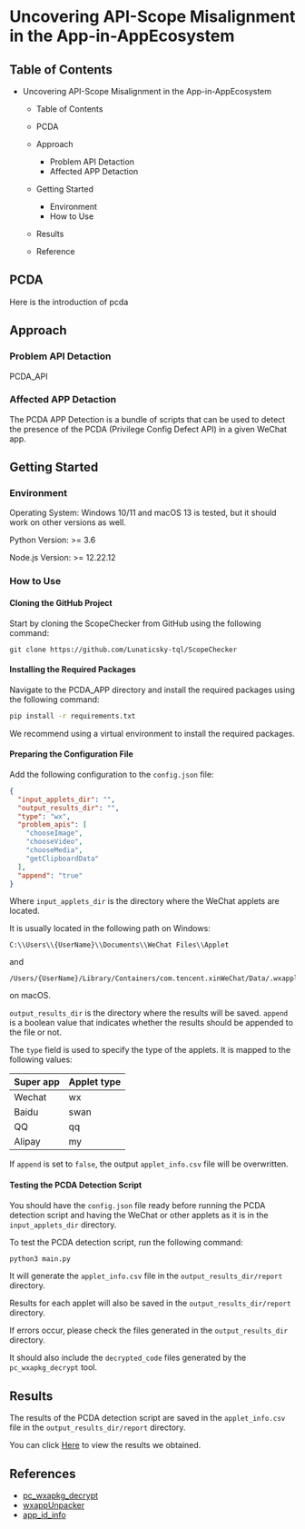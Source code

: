 # Uncovering API-Scope Misalignment in the App-in-AppEcosystem

## Table of Contents

- Uncovering API-Scope Misalignment in the App-in-AppEcosystem

  - Table of Contents

  - PCDA

  - Approach

    - Problem API Detaction
    - Affected APP Detaction

  - Getting Started

    - Environment
    - How to Use
  
  - Results
  
  - Reference

## PCDA

Here is the introduction of pcda

## Approach

### Problem API Detaction

PCDA_API

### Affected APP Detaction

The PCDA APP Detection is a bundle of scripts that can be used to detect
the presence of the PCDA (Privilege Config Defect API) in a given WeChat app.

## Getting Started

### Environment


Operating System: Windows 10/11 and macOS 13 is tested, but it should work on other versions as well.

Python Version: >= 3.6

Node.js Version: >= 12.22.12


### How to Use

#### Cloning the GitHub Project

Start by cloning the ScopeChecker from GitHub using the following command:

```
git clone https://github.com/Lunaticsky-tql/ScopeChecker
```
#### Installing the Required Packages

Navigate to the PCDA_APP directory and install the required packages using the following command:

```bash
pip install -r requirements.txt
```

We recommend using a virtual environment to install the required packages.

#### Preparing the Configuration File

Add the following configuration to the `config.json` file:

```json
{
  "input_applets_dir": "",
  "output_results_dir": "",
  "type": "wx",
  "problem_apis": [
    "chooseImage",
    "chooseVideo",
    "chooseMedia",
    "getClipboardData"
  ],
  "append": "true"
}
```
Where `input_applets_dir` is the directory where the WeChat applets are located.

It is usually located in the following path on Windows:
```
C:\\Users\\{UserName}\\Documents\\WeChat Files\\Applet
```
and
```
/Users/{UserName}/Library/Containers/com.tencent.xinWeChat/Data/.wxapplet/packages
```
on macOS.

`output_results_dir` is the directory where the results will be saved.
`append` is a boolean value that indicates whether the results should be appended to the file or not.

The `type` field is used to specify the type of the applets. It is mapped to the following values:


| Super app | Applet type |
| --------- | ----------- |
| Wechat    | wx          |
| Baidu     | swan        |
| QQ        | qq          |
| Alipay    | my          |


If `append` is set to `false`, the output `applet_info.csv` file will be overwritten.


#### Testing the PCDA Detection Script

You should have the `config.json` file ready before running the PCDA detection script and having the WeChat or other applets as it is in the `input_applets_dir` directory.

To test the PCDA detection script, run the following command:

```bash
python3 main.py
```

It will generate the `applet_info.csv` file in the `output_results_dir/report` directory.

Results for each applet will also be saved in the `output_results_dir/report` directory.

If errors occur, please check the files generated in the `output_results_dir` directory.

It should also include the `decrypted_code` files generated by the `pc_wxapkg_decrypt` tool.


## Results

The results of the PCDA detection script are saved in the `applet_info.csv` file in the `output_results_dir/report` directory.

You can click [Here](./output_results_dir/report/applet_info.csv) to view the results we obtained.
## References

- [pc_wxapkg_decrypt](https://github.com/BlackTrace/pc_wxapkg_decrypt)
- [wxappUnpacker](https://github.com/system-cpu/wxappUnpacker)
- [app_id_info](https://kainy.cn/api/weapp/info/)
